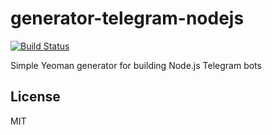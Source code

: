 # generator-telegram-nodejs

[![Build Status](https://secure.travis-ci.org/azat-io/generator-telegram-nodejs.png?branch=master)](https://travis-ci.org/azat-io/generator-telegram-nodejs)

Simple Yeoman generator for building Node.js Telegram bots

## License

MIT
